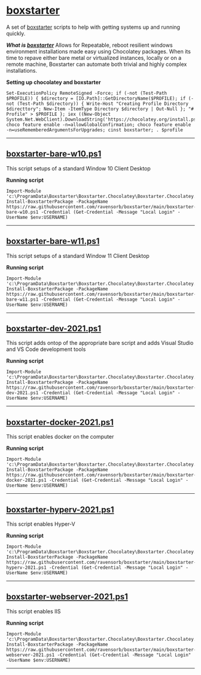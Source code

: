 # [boxstarter](https://boxstarter.org/)
A set of [boxstarter](https://boxstarter.org/) scripts to help with getting systems up and running quickly.  

***What is [boxstarter](https://boxstarter.org/)***
Allows for Repeatable, reboot resilient windows environment installations made easy using Chocolatey packages. When its time to repave either bare metal or virtualized instances, locally or on a remote machine, Boxstarter can automate both trivial and highly complex installations.

**Setting up chocolatey and boxstarter**
```
Set-ExecutionPolicy RemoteSigned -Force; if (-not (Test-Path $PROFILE)) { $directory = [IO.Path]::GetDirectoryName($PROFILE); if (-not (Test-Path $directory)) { Write-Host "Creating Profile Directory $directtory"; New-Item -ItemType Directory $directory | Out-Null }; "# Profile" > $PROFILE }; iex ((New-Object System.Net.WebClient).DownloadString('https://chocolatey.org/install.ps1')); choco feature enable -n=allowGlobalConfirmation; choco feature enable -n=useRememberedArgumentsForUpgrades; cinst boxstarter; . $profile
```

---
## [boxstarter-bare-w10.ps1](boxstarter-bare-w10.ps1)
This script setups of a standard Window 10 Client Desktop

**Running script**
```
Import-Module 'c:\ProgramData\Boxstarter\Boxstarter.Chocolatey\Boxstarter.Chocolatey.psd1'; Install-BoxstarterPackage -PackageName https://raw.githubusercontent.com/ravensorb/boxstarter/main/boxstarter-bare-w10.ps1 -Credential (Get-Credential -Message "Local Login" -UserName $env:USERNAME)
```

---

## [boxstarter-bare-w11.ps1](boxstarter-bare-w11.ps1)
This script setups of a standard Window 11 Client Desktop

**Running script**
```
Import-Module 'c:\ProgramData\Boxstarter\Boxstarter.Chocolatey\Boxstarter.Chocolatey.psd1'; Install-BoxstarterPackage -PackageName https://raw.githubusercontent.com/ravensorb/boxstarter/main/boxstarter-bare-w11.ps1 -Credential (Get-Credential -Message "Local Login" -UserName $env:USERNAME)
```

---

## [boxstarter-dev-2021.ps1](boxstarter-dev-2021.ps1)
This script adds ontop of the appropriate bare script and adds Visual Studio and VS Code development tools

**Running script**
```
Import-Module 'c:\ProgramData\Boxstarter\Boxstarter.Chocolatey\Boxstarter.Chocolatey.psd1'; Install-BoxstarterPackage -PackageName https://raw.githubusercontent.com/ravensorb/boxstarter/main/boxstarter-dev-2021.ps1 -Credential (Get-Credential -Message "Local Login" -UserName $env:USERNAME)
```

---

## [boxstarter-docker-2021.ps1](boxstarter-docker-2021.ps1)
This script enables docker on the computer

**Running script**
```
Import-Module 'c:\ProgramData\Boxstarter\Boxstarter.Chocolatey\Boxstarter.Chocolatey.psd1'; Install-BoxstarterPackage -PackageName https://raw.githubusercontent.com/ravensorb/boxstarter/main/boxstarter-docker-2021.ps1 -Credential (Get-Credential -Message "Local Login" -UserName $env:USERNAME)
```

---

## [boxstarter-hyperv-2021.ps1](boxstarter-hyperv-2021.ps1)
This script enables Hyper-V

**Running script**
```
Import-Module 'c:\ProgramData\Boxstarter\Boxstarter.Chocolatey\Boxstarter.Chocolatey.psd1'; Install-BoxstarterPackage -PackageName https://raw.githubusercontent.com/ravensorb/boxstarter/main/boxstarter-hyperv-2021.ps1 -Credential (Get-Credential -Message "Local Login" -UserName $env:USERNAME)
```

---

## [boxstarter-webserver-2021.ps1](boxstarter-webserver-2021.ps1)
This script enables IIS

**Running script**
```
Import-Module 'c:\ProgramData\Boxstarter\Boxstarter.Chocolatey\Boxstarter.Chocolatey.psd1'; Install-BoxstarterPackage -PackageName https://raw.githubusercontent.com/ravensorb/boxstarter/main/boxstarter-webserver-2021.ps1 -Credential (Get-Credential -Message "Local Login" -UserName $env:USERNAME)
```

---
